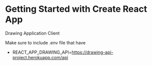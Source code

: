 # Getting Started with Create React App

Drawing Application Client

Make sure to include .env file that have

- REACT_APP_DRAWING_API=https://drawing-api-project.herokuapp.com/api
